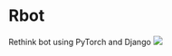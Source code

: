 # Rbot
Rethink bot using PyTorch and Django
![](https://github.com/rethinkfoundation/Rbot/blob/master/rbot.gif)
